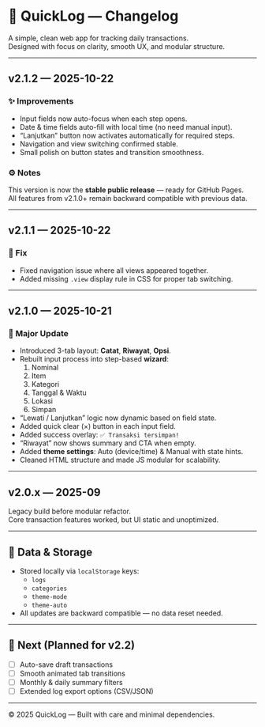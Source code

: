 # 🧭 QuickLog — Changelog

A simple, clean web app for tracking daily transactions.  
Designed with focus on clarity, smooth UX, and modular structure.

---

## v2.1.2 — 2025-10-22
### ✨ Improvements
- Input fields now auto-focus when each step opens.
- Date & time fields auto-fill with local time (no need manual input).
- “Lanjutkan” button now activates automatically for required steps.
- Navigation and view switching confirmed stable.
- Small polish on button states and transition smoothness.

### ⚙️ Notes
This version is now the **stable public release** — ready for GitHub Pages.  
All features from v2.1.0+ remain backward compatible with previous data.

---

## v2.1.1 — 2025-10-22
### 🐞 Fix
- Fixed navigation issue where all views appeared together.
- Added missing `.view` display rule in CSS for proper tab switching.

---

## v2.1.0 — 2025-10-21
### 🧱 Major Update
- Introduced 3-tab layout: **Catat**, **Riwayat**, **Opsi**.
- Rebuilt input process into step-based **wizard**:
  1. Nominal  
  2. Item  
  3. Kategori  
  4. Tanggal & Waktu  
  5. Lokasi  
  6. Simpan
- “Lewati / Lanjutkan” logic now dynamic based on field state.
- Added quick clear (×) button in each input field.
- Added success overlay: `✅ Transaksi tersimpan!`
- “Riwayat” now shows summary and CTA when empty.
- Added **theme settings**: Auto (device/time) & Manual with state hints.
- Cleaned HTML structure and made JS modular for scalability.

---

## v2.0.x — 2025-09
Legacy build before modular refactor.  
Core transaction features worked, but UI static and unoptimized.

---

## 🧩 Data & Storage
- Stored locally via `localStorage` keys:
  - `logs`
  - `categories`
  - `theme-mode`
  - `theme-auto`
- All updates are backward compatible — no data reset needed.

---

## 🚀 Next (Planned for v2.2)
- [ ] Auto-save draft transactions  
- [ ] Smooth animated tab transitions  
- [ ] Monthly & daily summary filters  
- [ ] Extended log export options (CSV/JSON)  

---

© 2025 QuickLog — Built with care and minimal dependencies.
